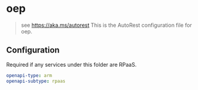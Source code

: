 # oep

> see https://aka.ms/autorest
> This is the AutoRest configuration file for oep.

## Configuration

Required if any services under this folder are RPaaS.

```yaml
openapi-type: arm
openapi-subtype: rpaas
```
